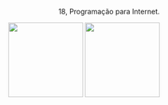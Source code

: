  <div align="right">
 <p> 18, Programação para Internet. </p>
 <img height="150" src="https://user-images.githubusercontent.com/86115161/159783759-011504e2-8e3f-4508-8af9-90ceb1f6712f.png">
 <img height="150" src="https://media1.giphy.com/media/kQ3FSVoJrkYWk/giphy.gif">
 </div>
